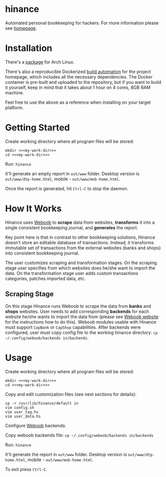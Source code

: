 # hinance

Automated personal bookkeeping for hackers.
For more information please see [homepage](http://www.hinance.org).

# Installation

There's a [package](https://aur.archlinux.org/packages/hinance) for Arch Linux.

There's also a reproducible Dockerized
[build automation](https://github.com/hinance/www) for the project homepage,
which includes all the necessary dependencies.
The Docker container is pre-built and uploaded to the repository, but if you
want to build it yourself, keep in mind that it takes about 1 hour on 4 cores,
8GB RAM machine.

Feel free to use the above as a reference when installing on your target
platform.

# Getting Started

Create working directory where all program files will be stored:
```
mkdir <<<my-work-dir>>>
cd <<<my-work-dir>>>
```

Run: `hinance`

It'll generate an empty report in `out/www` folder.
Desktop version is `out/www/dtp-home.html`, mobile - `out/www/mob-home.html`.

Once the report is generated, hit `Ctrl-C` to stop the daemon.

# How It Works

Hinance uses [Weboob](http://weboob.org) to **scrape** data from websites,
**transforms** it into a single consistent bookkeeping journal, and
**generates** the report.

Key point here is that in contrast to other bookkeeping solutions, Hinance
doesn't store an editable database of transactions.
Instead, it transforms immutable set of transactions from the external
websites (banks and shops) into consistent bookkeeping journal.

The user customizes scraping and transformation stages.
On the scraping stage user specifies from which websites does he/she want to
import the data.
On the transformation stage user adds custom transactions categories,
patches imported data, etc.

## Scraping Stage

On this stage Hinance runs Weboob to scrape the data from **banks** and
**shops** websites.
User needs to add corresponding **backends** for each website he/she wants
to import the data from
(please see [Weboob website](http://weboob.org/modules) for the instructions
how to do this).
Weboob modules usable with Hinance must support `CapBank` or `CapShop`
capabilities.
After backends were configured, user must copy config file to the working
hinance directory: `cp ~/.config/weboob/backends in/backends`.

# Usage

Create working directory where all program files will be stored:
```
mkdir <<<my-work-dir>>>
cd <<<my-work-dir>>>
```

Copy and edit customization files (see next sections for details):
```
cp -r /usr/lib/hinance/default in
vim config.sh
vim user_tag.hs
vim user_data.hs
```

Configure [Weboob](http://weboob.org) backends.

Copy weboob backends file: `cp ~/.config/weboob/backends in/backends`

Run: `hinance`

It'll generate the report in `out/www` folder.
Desktop version is `out/www/dtp-home.html`, mobile - `out/www/mob-home.html`.

To exit press `Ctrl-C`.
